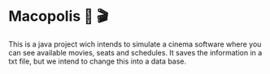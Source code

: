 # Macopolis :popcorn: :clapper: 

This is a java project wich intends to simulate a cinema software where you can see available movies, seats and schedules. It saves the information in a txt file, but we intend to change this into a data base.